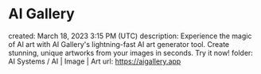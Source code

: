 # AI Gallery

created: March 18, 2023 3:15 PM (UTC)
description: Experience the magic of AI art with AI Gallery's lightning-fast AI art generator tool. Create stunning, unique artworks from your images in seconds. Try it now!
folder: AI Systems / AI | Image | Art
url: https://aigallery.app